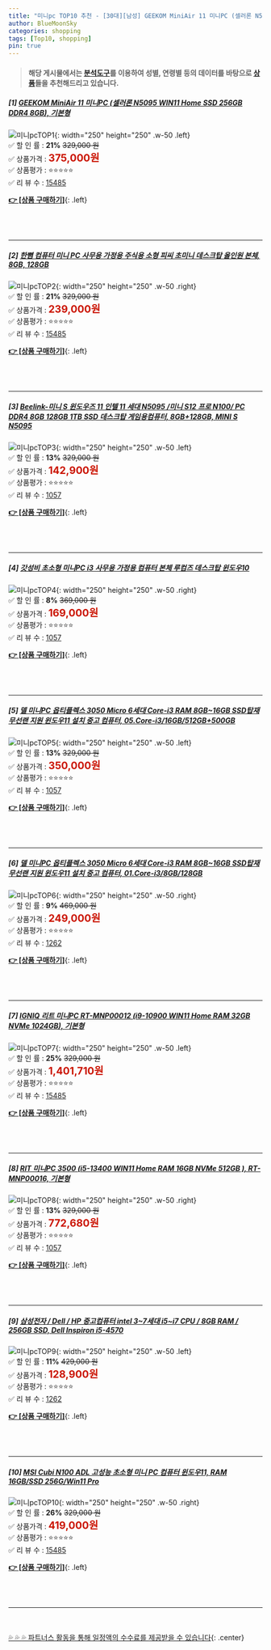 ```yaml
---
title: "미니pc TOP10 추천 - [30대][남성] GEEKOM MiniAir 11 미니PC (셀러론 N5095 WIN11 Home SSD 256GB DDR4 8GB), 기본형"
author: BlueMoonSky
categories: shopping
tags: [Top10, shopping]
pin: true
---
```


> #### 해당 게시물에서는 [**분석도구**](https://itemscout.io/)를 이용하여 **성별**, **연령별** 등의 데이터를 바탕으로 [**상품**](https://link.coupang.com/a/baae76)들을 추천해드리고 있습니다.

##### [1] [GEEKOM MiniAir 11 미니PC (셀러론 N5095 WIN11 Home SSD 256GB DDR4 8GB), 기본형](https://link.coupang.com/re/AFFSDP?lptag=AF5964186&subid=bluemoonsky6999&pageKey=7558809531&traceid=V0-153&itemId=19909276495&vendorItemId=87009218652)
![미니pcTOP1](https://thumbnail9.coupangcdn.com/thumbnails/remote/230x230ex/image/retail/images/2023/08/28/15/6/3bc00412-7d0c-4166-a838-12c218e2f14c.jpg){: width="250" height="250" .w-50 .left}
<br>
✅ 할 인 률 : **21%** ~~<del class="base-price"> 329,000  </del>원~~<br>
✅ 상품가격 : <span style="font-size: 20px; color:#cb1400"> **375,000원** </span><br>
✅ 상품평가 : ⭐⭐⭐⭐⭐<br>
✅ 리 뷰 수 : [15485](https://link.coupang.com/re/AFFSDP?lptag=AF5964186&subid=bluemoonsky6999&pageKey=7558809531&traceid=V0-153&itemId=19909276495&vendorItemId=87009218652)<br>

[**👉  [상품 구매하기]**](https://link.coupang.com/re/AFFSDP?lptag=AF5964186&subid=bluemoonsky6999&pageKey=7558809531&traceid=V0-153&itemId=19909276495&vendorItemId=87009218652){: .left}
<br>
<br>
<br>
<br>

***

##### [2] [한뼘 컴퓨터 미니 PC 사무용 가정용 주식용 소형 피씨 초미니 데스크탑 올인원 본체, 8GB, 128GB](https://link.coupang.com/re/AFFSDP?lptag=AF5964186&subid=bluemoonsky6999&pageKey=7195245734&traceid=V0-153&itemId=18175254289&vendorItemId=85324477199)
![미니pcTOP2](https://thumbnail7.coupangcdn.com/thumbnails/remote/230x230ex/image/vendor_inventory/1952/9d50272c9e0fe85a549dbdcd767c343061391c910f10f384976f4fd1444f.png){: width="250" height="250" .w-50 .right}
<br>
✅ 할 인 률 : **21%** ~~<del class="base-price"> 329,000  </del>원~~<br>
✅ 상품가격 : <span style="font-size: 20px; color:#cb1400"> **239,000원** </span><br>
✅ 상품평가 : ⭐⭐⭐⭐⭐<br>
✅ 리 뷰 수 : [15485](https://link.coupang.com/re/AFFSDP?lptag=AF5964186&subid=bluemoonsky6999&pageKey=7195245734&traceid=V0-153&itemId=18175254289&vendorItemId=85324477199)<br>

[**👉  [상품 구매하기]**](https://link.coupang.com/re/AFFSDP?lptag=AF5964186&subid=bluemoonsky6999&pageKey=7195245734&traceid=V0-153&itemId=18175254289&vendorItemId=85324477199){: .left}
<br>
<br>
<br>
<br>

***

##### [3] [Beelink-미니 S 윈도우즈 11 인텔 11 세대 N5095 /미니 S12 프로 N100/ PC DDR4 8GB 128GB 1TB SSD 데스크탑 게임용컴퓨터, 8GB+128GB, MINI S N5095](https://link.coupang.com/re/AFFSDP?lptag=AF5964186&subid=bluemoonsky6999&pageKey=7328122823&traceid=V0-153&itemId=18808228408&vendorItemId=85938832475)
![미니pcTOP3](https://thumbnail10.coupangcdn.com/thumbnails/remote/230x230ex/image/vendor_inventory/0d9c/efef6d6c515a6403d91836d981ef8dd3721d284e309c1548cdcfe1d1406a.jpg){: width="250" height="250" .w-50 .left}
<br>
✅ 할 인 률 : **13%** ~~<del class="base-price"> 329,000  </del>원~~<br>
✅ 상품가격 : <span style="font-size: 20px; color:#cb1400"> **142,900원** </span><br>
✅ 상품평가 : ⭐⭐⭐⭐⭐<br>
✅ 리 뷰 수 : [1057](https://link.coupang.com/re/AFFSDP?lptag=AF5964186&subid=bluemoonsky6999&pageKey=7328122823&traceid=V0-153&itemId=18808228408&vendorItemId=85938832475)<br>

[**👉  [상품 구매하기]**](https://link.coupang.com/re/AFFSDP?lptag=AF5964186&subid=bluemoonsky6999&pageKey=7328122823&traceid=V0-153&itemId=18808228408&vendorItemId=85938832475){: .left}
<br>
<br>
<br>
<br>

***

##### [4] [갓성비 초소형 미니PC i3 사무용 가정용 컴퓨터 본체 루컴즈 데스크탑 윈도우10](https://link.coupang.com/re/AFFSDP?lptag=AF5964186&subid=bluemoonsky6999&pageKey=7500550593&traceid=V0-153&itemId=19633347714&vendorItemId=86739730159)
![미니pcTOP4](https://thumbnail9.coupangcdn.com/thumbnails/remote/230x230ex/image/vendor_inventory/ac44/c80f849175d69965af33f0f36df84a0d938228f56b808b6e5d6610bc148d.jpg){: width="250" height="250" .w-50 .right}
<br>
✅ 할 인 률 : **8%** ~~<del class="base-price"> 369,000  </del>원~~<br>
✅ 상품가격 : <span style="font-size: 20px; color:#cb1400"> **169,000원** </span><br>
✅ 상품평가 : ⭐⭐⭐⭐⭐<br>
✅ 리 뷰 수 : [1057](https://link.coupang.com/re/AFFSDP?lptag=AF5964186&subid=bluemoonsky6999&pageKey=7500550593&traceid=V0-153&itemId=19633347714&vendorItemId=86739730159)<br>

[**👉  [상품 구매하기]**](https://link.coupang.com/re/AFFSDP?lptag=AF5964186&subid=bluemoonsky6999&pageKey=7500550593&traceid=V0-153&itemId=19633347714&vendorItemId=86739730159){: .left}
<br>
<br>
<br>
<br>

***

##### [5] [델 미니PC 옵티플렉스 3050 Micro 6세대 Core-i3 RAM 8GB~16GB SSD탑재 무선랜 지원 윈도우11 설치 중고 컴퓨터, 05.Core-i3/16GB/512GB+500GB](https://link.coupang.com/re/AFFSDP?lptag=AF5964186&subid=bluemoonsky6999&pageKey=7266352099&traceid=V0-153&itemId=18520512050&vendorItemId=85659175754)
![미니pcTOP5](https://thumbnail8.coupangcdn.com/thumbnails/remote/230x230ex/image/vendor_inventory/04da/2d19f60c062e4013585a00ae7b8e7c4750d3af076f3184aea9bebcd79cdc.jpg){: width="250" height="250" .w-50 .left}
<br>
✅ 할 인 률 : **13%** ~~<del class="base-price"> 329,000  </del>원~~<br>
✅ 상품가격 : <span style="font-size: 20px; color:#cb1400"> **350,000원** </span><br>
✅ 상품평가 : ⭐⭐⭐⭐⭐<br>
✅ 리 뷰 수 : [1057](https://link.coupang.com/re/AFFSDP?lptag=AF5964186&subid=bluemoonsky6999&pageKey=7266352099&traceid=V0-153&itemId=18520512050&vendorItemId=85659175754)<br>

[**👉  [상품 구매하기]**](https://link.coupang.com/re/AFFSDP?lptag=AF5964186&subid=bluemoonsky6999&pageKey=7266352099&traceid=V0-153&itemId=18520512050&vendorItemId=85659175754){: .left}
<br>
<br>
<br>
<br>

***

##### [6] [델 미니PC 옵티플렉스 3050 Micro 6세대 Core-i3 RAM 8GB~16GB SSD탑재 무선랜 지원 윈도우11 설치 중고 컴퓨터, 01.Core-i3/8GB/128GB](https://link.coupang.com/re/AFFSDP?lptag=AF5964186&subid=bluemoonsky6999&pageKey=7266352099&traceid=V0-153&itemId=18520512048&vendorItemId=85659175751)
![미니pcTOP6](https://thumbnail10.coupangcdn.com/thumbnails/remote/230x230ex/image/vendor_inventory/18f6/69d92789612fcc537524bf4e8386b37562cca8c2b3e57a123c9ee06147fd.jpg){: width="250" height="250" .w-50 .right}
<br>
✅ 할 인 률 : **9%** ~~<del class="base-price"> 469,000  </del>원~~<br>
✅ 상품가격 : <span style="font-size: 20px; color:#cb1400"> **249,000원** </span><br>
✅ 상품평가 : ⭐⭐⭐⭐⭐<br>
✅ 리 뷰 수 : [1262](https://link.coupang.com/re/AFFSDP?lptag=AF5964186&subid=bluemoonsky6999&pageKey=7266352099&traceid=V0-153&itemId=18520512048&vendorItemId=85659175751)<br>

[**👉  [상품 구매하기]**](https://link.coupang.com/re/AFFSDP?lptag=AF5964186&subid=bluemoonsky6999&pageKey=7266352099&traceid=V0-153&itemId=18520512048&vendorItemId=85659175751){: .left}
<br>
<br>
<br>
<br>

***

##### [7] [IGNIQ 리트 미니PC RT-MNP00012 (i9-10900 WIN11 Home RAM 32GB NVMe 1024GB), 기본형](https://link.coupang.com/re/AFFSDP?lptag=AF5964186&subid=bluemoonsky6999&pageKey=6473287819&traceid=V0-153&itemId=14138050235&vendorItemId=81384766115)
![미니pcTOP7](https://thumbnail6.coupangcdn.com/thumbnails/remote/230x230ex/image/rs_quotation_api/lsz6vrmn/b6c08c348f9143a592480e171ac8cf03.jpg){: width="250" height="250" .w-50 .left}
<br>
✅ 할 인 률 : **25%** ~~<del class="base-price"> 329,000  </del>원~~<br>
✅ 상품가격 : <span style="font-size: 20px; color:#cb1400"> **1,401,710원** </span><br>
✅ 상품평가 : ⭐⭐⭐⭐⭐<br>
✅ 리 뷰 수 : [15485](https://link.coupang.com/re/AFFSDP?lptag=AF5964186&subid=bluemoonsky6999&pageKey=6473287819&traceid=V0-153&itemId=14138050235&vendorItemId=81384766115)<br>

[**👉  [상품 구매하기]**](https://link.coupang.com/re/AFFSDP?lptag=AF5964186&subid=bluemoonsky6999&pageKey=6473287819&traceid=V0-153&itemId=14138050235&vendorItemId=81384766115){: .left}
<br>
<br>
<br>
<br>

***

##### [8] [RIT 미니PC 3500 (i5-13400 WIN11 Home RAM 16GB NVMe 512GB ), RT-MNP00016, 기본형](https://link.coupang.com/re/AFFSDP?lptag=AF5964186&subid=bluemoonsky6999&pageKey=7342152055&traceid=V0-153&itemId=18873752129&vendorItemId=86002416856)
![미니pcTOP8](https://thumbnail10.coupangcdn.com/thumbnails/remote/230x230ex/image/retail/images/2023/05/18/11/7/b9058ccb-b015-49c5-8b7c-3eba44f60b90.jpg){: width="250" height="250" .w-50 .right}
<br>
✅ 할 인 률 : **13%** ~~<del class="base-price"> 329,000  </del>원~~<br>
✅ 상품가격 : <span style="font-size: 20px; color:#cb1400"> **772,680원** </span><br>
✅ 상품평가 : ⭐⭐⭐⭐⭐<br>
✅ 리 뷰 수 : [1057](https://link.coupang.com/re/AFFSDP?lptag=AF5964186&subid=bluemoonsky6999&pageKey=7342152055&traceid=V0-153&itemId=18873752129&vendorItemId=86002416856)<br>

[**👉  [상품 구매하기]**](https://link.coupang.com/re/AFFSDP?lptag=AF5964186&subid=bluemoonsky6999&pageKey=7342152055&traceid=V0-153&itemId=18873752129&vendorItemId=86002416856){: .left}
<br>
<br>
<br>
<br>

***

##### [9] [삼성전자 / Dell / HP 중고컴퓨터 intel 3~7세대 i5~i7 CPU / 8GB RAM / 256GB SSD, Dell Inspiron i5-4570](https://link.coupang.com/re/AFFSDP?lptag=AF5964186&subid=bluemoonsky6999&pageKey=7250876218&traceid=V0-153&itemId=20011162014&vendorItemId=87108094529)
![미니pcTOP9](https://thumbnail7.coupangcdn.com/thumbnails/remote/230x230ex/image/vendor_inventory/3eed/37cc52e490e69fe7580cf38e81e5e18157455ce56bcae8c58913dc0ab3ff.jpg){: width="250" height="250" .w-50 .left}
<br>
✅ 할 인 률 : **11%** ~~<del class="base-price"> 429,000  </del>원~~<br>
✅ 상품가격 : <span style="font-size: 20px; color:#cb1400"> **128,900원** </span><br>
✅ 상품평가 : ⭐⭐⭐⭐⭐<br>
✅ 리 뷰 수 : [1262](https://link.coupang.com/re/AFFSDP?lptag=AF5964186&subid=bluemoonsky6999&pageKey=7250876218&traceid=V0-153&itemId=20011162014&vendorItemId=87108094529)<br>

[**👉  [상품 구매하기]**](https://link.coupang.com/re/AFFSDP?lptag=AF5964186&subid=bluemoonsky6999&pageKey=7250876218&traceid=V0-153&itemId=20011162014&vendorItemId=87108094529){: .left}
<br>
<br>
<br>
<br>

***

##### [10] [MSI Cubi N100 ADL 고성능 초소형 미니 PC 컴퓨터 윈도우11, RAM 16GB/SSD 256G/Win11 Pro](https://link.coupang.com/re/AFFSDP?lptag=AF5964186&subid=bluemoonsky6999&pageKey=7405040414&traceid=V0-153&itemId=19174521962&vendorItemId=86292604909)
![미니pcTOP10](https://thumbnail7.coupangcdn.com/thumbnails/remote/230x230ex/image/vendor_inventory/8b75/de223f39dd36a633c29741c0686e0dff6af1f18c3ddb04a5dd23d79477db.jpg){: width="250" height="250" .w-50 .right}
<br>
✅ 할 인 률 : **26%** ~~<del class="base-price"> 329,000  </del>원~~<br>
✅ 상품가격 : <span style="font-size: 20px; color:#cb1400"> **419,000원** </span><br>
✅ 상품평가 : ⭐⭐⭐⭐⭐<br>
✅ 리 뷰 수 : [15485](https://link.coupang.com/re/AFFSDP?lptag=AF5964186&subid=bluemoonsky6999&pageKey=7405040414&traceid=V0-153&itemId=19174521962&vendorItemId=86292604909)<br>

[**👉  [상품 구매하기]**](https://link.coupang.com/re/AFFSDP?lptag=AF5964186&subid=bluemoonsky6999&pageKey=7405040414&traceid=V0-153&itemId=19174521962&vendorItemId=86292604909){: .left}
<br>
<br>
<br>
<br>

***
<br><br>[💦 💦 💦 파트너스 활동을 통해 일정액의 수수료를 제공받을 수 있습니다](https://link.coupang.com/a/baae76){: .center}